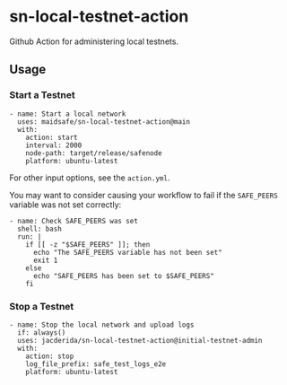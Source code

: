 # sn-local-testnet-action

Github Action for administering local testnets.

## Usage

### Start a Testnet

```
- name: Start a local network
  uses: maidsafe/sn-local-testnet-action@main
  with:
    action: start
    interval: 2000
    node-path: target/release/safenode
    platform: ubuntu-latest
```
For other input options, see the `action.yml`.

You may want to consider causing your workflow to fail if the `SAFE_PEERS` variable was not set correctly:
```
- name: Check SAFE_PEERS was set
  shell: bash
  run: |
    if [[ -z "$SAFE_PEERS" ]]; then
      echo "The SAFE_PEERS variable has not been set"
      exit 1
    else
      echo "SAFE_PEERS has been set to $SAFE_PEERS"
    fi
```

### Stop a Testnet

```
- name: Stop the local network and upload logs
  if: always()
  uses: jacderida/sn-local-testnet-action@initial-testnet-admin
  with:
    action: stop
    log_file_prefix: safe_test_logs_e2e
    platform: ubuntu-latest
```
